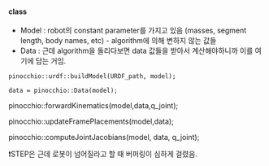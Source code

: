 #### class
- Model : robot의 constant parameter를 가지고 있음 (masses, segment length, body names, etc) - algorithm에 의해 변하지 않는 값들
- Data : 근데 algorithm을 돌리다보면 data 값들을 받아서 계산해야하니까 이를 여기에 담는 거임. 
```
pinocchio::urdf::buildModel(URDF_path, model);

data = pinocchio::Data(model);
```


pinocchio::forwardKinematics(model,data,q_joint);

pinocchio::updateFramePlacements(model,data);

pinocchio::computeJointJacobians(model, data, q_joint);


❗️STEP은 근데 로봇이 넘어질라고 할 때 버퍼링이 심하게 걸렸음.